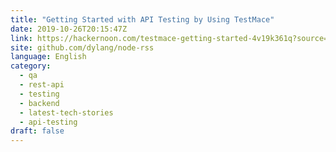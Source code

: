 ```yaml
---
title: "Getting Started with API Testing by Using TestMace"
date: 2019-10-26T20:15:47Z
link: https://hackernoon.com/testmace-getting-started-4v19k361q?source=rss&utm_medium=RSS&utm_source=news.12bit.vn
site: github.com/dylang/node-rss
language: English
category:
  - qa
  - rest-api
  - testing
  - backend
  - latest-tech-stories
  - api-testing
draft: false
---
```


